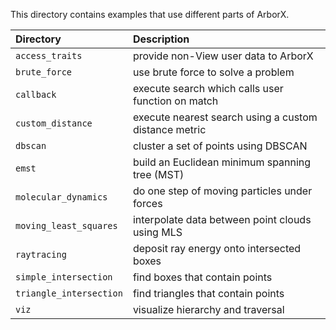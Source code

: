 This directory contains examples that use different parts of ArborX.

Directory | Description
|:-- |:-- |
`access_traits`         | provide non-View user data to ArborX
`brute_force`           | use brute force to solve a problem
`callback`              | execute search which calls user function on match
`custom_distance`       | execute nearest search using a custom distance metric
`dbscan`                | cluster a set of points using DBSCAN
`emst`                  | build an Euclidean minimum spanning tree (MST)
`molecular_dynamics`    | do one step of moving particles under forces
`moving_least_squares`  | interpolate data between point clouds using MLS
`raytracing`            | deposit ray energy onto intersected boxes
`simple_intersection`   | find boxes that contain points
`triangle_intersection` | find triangles that contain points
`viz`                   | visualize hierarchy and traversal
